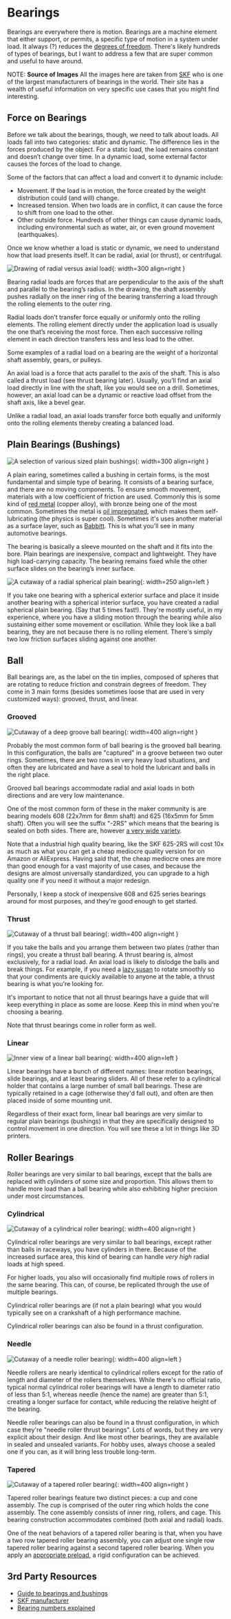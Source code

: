 # Bearings

<!-- 
* TODO: Slip ring? Does this belong here, or elsewhere?
-->
Bearings are everywhere there is motion. Bearings are a machine element
that either support, or permits, a specific type of motion in a system
under load. It always (?) reduces the [degrees of
freedom](https://en.wikipedia.org/wiki/Degrees_of_freedom_(mechanics)).
There's likely hundreds of types of bearings, but I want to address a
few that are super common and useful to have around.

NOTE: **Source of Images** All the images here are taken from
[SKF](https://www.skf.com) who is one of the largest manufacturers of
bearings in the world. Their site has a wealth of useful information on
very specific use cases that you might find interesting.

## Force on Bearings

Before we talk about the bearings, though, we need to talk about loads.
All loads fall into two categories: static and dynamic. The difference
lies in the forces produced by the object. For a static load, the load
remains constant and doesn’t change over time. In a dynamic load, some
external factor causes the forces of the load to change.

Some of the factors that can affect a load and convert it to dynamic
include: 

* Movement. If the load is in motion, the force created by the weight
  distribution could (and will) change.
* Increased tension. When two loads are in conflict, it can cause the
  force to shift from one load to the other.
* Other outside force. Hundreds of other things can cause dynamic loads,
  including environmental such as water, air, or even ground movement
  (earthquakes).

Once we know whether a load is static or dynamic, we need to understand
how that load presents itself. It can be radial, axial (or thrust), or
centrifugal.

![Drawing of radial versus axial load](/img/radial-v-axial-load.jpg){: width=300 align=right }

Bearing radial loads are forces that are perpendicular to the axis of
the shaft and parallel to the bearing’s radius. In the drawing, the
shaft assembly pushes radially on the inner ring of the bearing
transferring a load through the rolling elements to the outer ring.

Radial loads don’t transfer force equally or uniformly onto the rolling
elements. The rolling element directly under the application load is
usually the one that’s receiving the most force. Then each successive
rolling element in each direction transfers less and less load to the
other.

Some examples of a radial load on a bearing are the weight of a
horizontal shaft assembly, gears, or pulleys.

An axial load is a force that acts parallel to the axis of the shaft.
This is also called a thrust load (see thrust bearing later). Usually,
you’ll find an axial load directly in line with the shaft, like you
would see on a drill. Sometimes, however, an axial load can be a dynamic
or reactive load offset from the shaft axis, like a bevel gear.

Unlike a radial load, an axial loads transfer force both equally and
uniformly onto the rolling elements thereby creating a balanced load.


## Plain Bearings (Bushings)

![A selection of various sized plain bushings](/img/bushing-plain.jpg){: width=300 align=right }

A plain earing, sometimes called a bushing in certain forms, is the
most fundamental and simple type of bearing. It consists of a bearing
surface, and there are no moving components. To ensure smooth movement,
materials with a low coefficient of friction are used. Commonly this is
some kind of [red
metal](https://blog.boydmetals.com/everything-you-need-to-know-about-red-metals)
(copper alloy), with bronze being one of the most common.  Sometimes the
metal is [oil
impregnated](https://www.onlinemetals.com/en/product-guide/alloy/SAE%20841),
which makes them self-lubricating (the physics is super cool).
Sometimes it's uses another material as a surface layer, such as
[Babbitt](https://en.wikipedia.org/wiki/Babbitt_(alloy)). This is what
you'll see in many automotive bearings.

The bearing is basically a sleeve mounted on the shaft and it fits into
the bore. Plain bearings are inexpensive, compact and lightweight. They
have high load-carrying capacity. The bearing remains fixed while the
other surface slides on the bearing’s inner surface. 

![A cutaway of a radial spherical plain
bearing](/img/bearing-radial-spherical-plain.jpg){: width=250 align=left }

If you take one bearing with a spherical exterior surface and place it
inside another bearing with a spherical interior surface, you have
created a radial spherical plain bearing. (Say that 5 times
fast!). They're mostly useful, in my experience, where you have a
sliding motion through the bearing while also sustaining either some
movement or oscillation. While they look like a ball bearing, they are
not because there is no rolling element. There's simply two low friction
surfaces sliding against one another.

## Ball

Ball bearings are, as the label on the tin implies, composed of
spheres that are rotating to reduce friction and constrain degrees of
freedom. They come in 3 main forms (besides sometimes loose that are
used in very customized ways): grooved, thrust, and linear.

### Grooved

![Cutaway of a deep groove ball bearing](/img/bearing-ball-groove.jpg){: width=400 align=right }

Probably the most common form of ball bearing is the grooved ball
bearing. In this configuration, the balls are "captured" in a groove
between two outer rings. Sometimes, there are two rows in very heavy
load situations, and often they are lubricated and have a seal to hold
the lubricant and balls in the right place.

Grooved ball bearings accommodate radial and axial loads in both
directions and are very low maintenance. 

One of the most common form of these in the maker community is are
bearing models 608 (22x7mm for 8mm shaft) and 625 (16x5mm for 5mm
shaft). Often you will see the suffix "-2RS" which means that the
bearing is sealed on both sides. There are, however [a very wide
variety](https://www.mcmaster.com/products/bearings/bearings-1~/stainless-steel-ball-bearings-8/).

Note that a industrial high quality bearing, like the SKF 625-2RS will
cost 10x as much as what you can get a cheap mediocre quality version
for on Amazon or AliExpress. Having said that, the cheap mediocre ones
are more than good enough for a vast majority of use cases, and because
the designs are almost universally standardized, you can upgrade to a
high quality one if you need it without a major redesign.

Personally, I keep a stock of inexpensive 608 and 625 series bearings
around for most purposes, and they're good enough to get started.


### Thrust

![Cutaway of a thrust ball bearing](/img/bearing-ball-thrust.jpg){: width=400 align=right }

If you take the balls and you arrange them between two plates (rather
than rings), you create a thrust ball bearing. A thrust bearing is, almost
exclusively, for a radial load. An axial load is likely to dislodge the
balls and break things. For example, if you need a [lazy
susan](https://en.wikipedia.org/wiki/Lazy_Susan) to rotate smoothly so
that your condiments are quickly available to anyone at the table, a
thrust bearing is what you're looking for.

It's important to notice that not all thrust bearings have a guide that
will keep everything in place as some are loose. Keep this in mind when
you're choosing a bearing.

Note that thrust bearings come in roller form as well.


### Linear

![Inner view of a linear ball bearing](/img/bearing-ball-linear.jpg){: width=400 align=left }

Linear bearings have a bunch of different names: linear motion bearings,
slide bearings, and at least bearing sliders. All of these refer to a
cylindrical holder that contains a large number of small ball bearings.
These are typically retained in a cage (otherwise they'd fall out), and
often are then placed inside of some mounting unit. 

Regardless of their exact form, linear ball bearings are very similar to
regular plain bearings (bushings) in that they are specifically designed
to control movement in one direction. You will see these a lot in things
like 3D printers.

## Roller Bearings

Roller bearings are very similar to ball bearings, except that the balls
are replaced with cylinders of some size and proportion. This allows
them to handle more load than a ball bearing while also exhibiting
higher precision under most circumstances.

### Cylindrical

![Cutaway of a cylindrical roller
bearing](/img/bearing-roller-cylindrical.jpg){: width=400 align=right }

Cylindrical roller bearings are very similar to ball bearings, except
rather than balls in raceways, you have cylinders  in there. Because of
the increased surface area, this kind of bearing can handle _very high_
radial loads at high speed.

For higher loads, you also will occasionally find multiple rows of
rollers in the same bearing. This can, of course, be replicated through
the use of multiple bearings.

Cylindrical roller bearings are (if not a plain bearing) what you would
typically see on a crankshaft of a high performance machine.

Cylindrical roller bearings can also be found in a thrust configuration.

### Needle

![Cutaway of a needle roller bearing](/img/bearing-roller-needle.jpg){: width=400 align=left }

Needle rollers are nearly identical to cylindrical rollers except for
the ratio of length and diameter of the rollers themselves. While
there's no official ratio, typical normal cylindrical roller bearings
will have a length to diameter ratio of less than 5:1, whereas needle
(hence the name) are greater than 5:1, creating a longer surface for
contact, while reducing the relative height of the bearing. 

Needle roller bearings can also be found in a thrust configuration, in
which case they're "needle roller thrust bearings". Lots of words, but
they are very explicit about their design. And like most other bearings,
they are available in sealed and unsealed variants. For hobby uses,
always choose a sealed one if you can, as it will bring less trouble
long-term. 

### Tapered

![Cutaway of a tapered roller
bearing](/img/bearing-roller-tapered.jpg){: width=400 align=right }

Tapered roller bearings feature two distinct pieces: a cup and cone
assembly. The cup is comprised of the outer ring which holds the cone
assembly. The cone assembly consists of inner ring, rollers, and cage.
This bearing construction accommodates combined (both axial and radial)
loads.

One of the neat behaviors of a tapered roller bearing is that, when you
have a two row tapered roller bearing assembly, you can adjust one
single row tapered roller bearing against a second tapered roller
bearing. When you apply an [appropriate
preload](https://insights.globalspec.com/article/12036/bearing-preload-what-is-it-and-why-is-it-important),
a rigid configuration can be achieved.

## 3rd Party Resources

* [Guide to bearings and bushings](https://www.bearings.saint-gobain.com/media-center/blog/guide-bearings-and-bushings)
* [SKF manufacturer](https://www.skf.com)
* [Bearing numbers explained](http://www.engineerstudent.co.uk/bearing_numbers_explained.html)